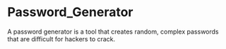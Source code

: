 # Password_Generator
A password generator is a tool that creates random, complex passwords that are difficult for hackers to crack.
